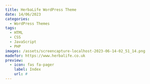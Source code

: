 ```yaml
---
title: HerbaLife WordPress Theme
date: 14/06/2023
categories: 
  - WordPress Themes
tags:
  - HTML
  - CSS
  - JavaScript
  - PHP
images: /assets/screencapture-localhost-2023-06-14-02_51_14.png
madefor: https://www.herbalife.co.uk
preview:
  - icon: fas fa-pager
    label: Index
    url: #
---
```

